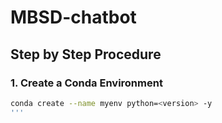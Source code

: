 # MBSD-chatbot

## Step by Step Procedure

### 1. Create a Conda Environment

```bash
conda create --name myenv python=<version> -y
'''